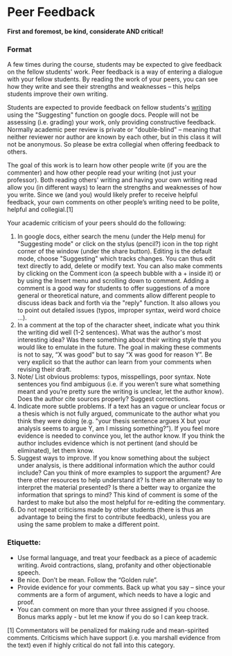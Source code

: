 # Peer Feedback

**First and foremost, be kind, considerate AND critical!**

### **Format**

A few times during the course, students may be expected to give feedback on the fellow students' work. Peer feedback is a way of entering a dialogue with your fellow students. By reading the work of your peers, you can see how they write and see their strengths and weaknesses – this helps students improve their own writing. &#x20;

Students are expected to provide feedback on fellow students's [writing](reflections/) using the "Suggesting" function on google docs. People will not be assessing (i.e. grading) your work, only providing constructive feedback. Normally academic peer review is private or "double-blind" – meaning that neither reviewer nor author are known by each other, but in this class it will not be anonymous. So please be extra collegial when offering feedback to others.&#x20;

The goal of this work is to learn how other people write (if you are the commenter) and how other people read your writing (not just your professor). Both reading others' writing and having your own writing read allow you (in different ways) to learn the strengths and weaknesses of how you write. Since we (and you) would likely prefer to receive helpful feedback, your own comments on other people’s writing need to be polite, helpful and collegial.\[1]&#x20;

Your academic criticism of your peers should do the following:

1. In google docs, either search the menu (under the Help menu) for "Suggesting mode" or click on the stylus (pencil?) icon in the top right corner of the window (under the share button). Editing is the default mode, choose "Suggesting" which tracks changes. You can thus edit text directly to add, delete or modify text. You can also make comments by clicking on the Comment icon (a speech bubble with a + inside it) or by using the Insert menu and scrolling down to comment. Adding a comment is a good way for students to offer suggestions of a more general or theoretical nature, and comments allow different people to discuss ideas back and forth via the "reply" function. It also allows you to point out detailed issues (typos, improper syntax, weird word choice ...).&#x20;
2. In a comment at the top of the character sheet, indicate what you think the writing did well (1-2 sentences). What was the author's most interesting idea? Was there something about their writing style that you would like to emulate in the future. The goal in making these comments is not to say, “X was good” but to say “X was good for reason Y”. Be very explicit so that the author can learn from your comments when revising their draft.
3. Note/ List obvious problems: typos, misspellings, poor syntax. Note sentences you find ambiguous (i.e. if you weren’t sure what something meant and you’re pretty sure the writing is unclear, let the author know). Does the author cite sources properly? Suggest corrections.
4. Indicate more subtle problems. If a text has an vague or unclear focus or a thesis which is not fully argued, communicate to the author what you think they were doing (e.g. "your thesis sentence argues X but your analysis seems to argue Y, am I missing something?”). If you feel more evidence is needed to convince you, let the author know. If you think the author includes evidence which is not pertinent (and should be eliminated), let them know.
5. Suggest ways to improve. If you know something about the subject under analysis, is there additional information which the author could include? Can you think of more examples to support the argument? Are there other resources to help understand it? Is there an alternate way to interpret the material presented? Is there a better way to organize the information that springs to mind? This kind of comment is some of the hardest to make but also the most helpful for re-editing the commentary.
6. Do not repeat criticisms made by other students (there is thus an advantage to being the first to contribute feedback), unless you are using the same problem to make a different point.

### **Etiquette**:

* Use formal language, and treat your feedback as a piece of academic writing. Avoid contractions, slang, profanity and other objectionable speech.
* Be nice. Don’t be mean. Follow the “Golden rule”.
* Provide evidence for your comments. Back up what you say – since your comments are a form of argument, which needs to have a logic and proof.
* You can comment on more than your three assigned if you choose. Bonus marks apply - but let me know if you do so I can keep track.&#x20;



&#x20;\[1] Commentators will be penalized for making rude and mean-spirited comments. Criticisms which have support (i.e. you marshall evidence from the text) even if highly critical do not fall into this category.
